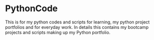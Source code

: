 # PythonCode
This is for my python codes and scripts for learning, my python project portfolios and for everyday work.
In details this contains my bootcamp projects and scripts making up my Python portfolio.

